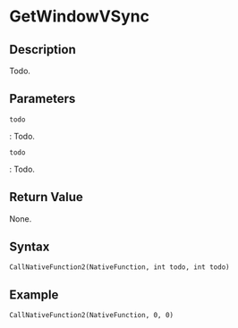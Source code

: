 # GetWindowVSync

## Description
Todo.

## Parameters
`todo`

:   Todo.

`todo`

:   Todo.

## Return Value
None.

## Syntax
```
CallNativeFunction2(NativeFunction, int todo, int todo)
```

## Example
```
CallNativeFunction2(NativeFunction, 0, 0)
```